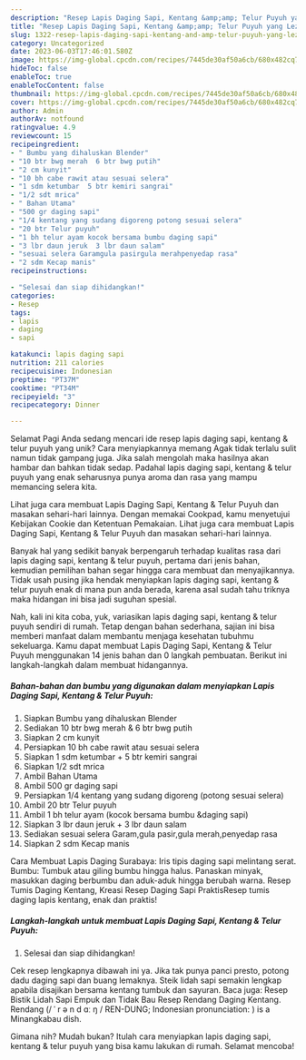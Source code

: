```yaml
---
description: "Resep Lapis Daging Sapi, Kentang &amp;amp; Telur Puyuh yang Lezat Sekali"
title: "Resep Lapis Daging Sapi, Kentang &amp;amp; Telur Puyuh yang Lezat Sekali"
slug: 1322-resep-lapis-daging-sapi-kentang-and-amp-telur-puyuh-yang-lezat-sekali
category: Uncategorized
date: 2023-06-03T17:46:01.580Z
image: https://img-global.cpcdn.com/recipes/7445de30af50a6cb/680x482cq70/lapis-daging-sapi-kentang-telur-puyuh-foto-resep-utama.jpg
hideToc: false
enableToc: true
enableTocContent: false
thumbnail: https://img-global.cpcdn.com/recipes/7445de30af50a6cb/680x482cq70/lapis-daging-sapi-kentang-telur-puyuh-foto-resep-utama.jpg
cover: https://img-global.cpcdn.com/recipes/7445de30af50a6cb/680x482cq70/lapis-daging-sapi-kentang-telur-puyuh-foto-resep-utama.jpg
author: Admin
authorAv: notfound
ratingvalue: 4.9
reviewcount: 15
recipeingredient:
- " Bumbu yang dihaluskan Blender"
- "10 btr bwg merah  6 btr bwg putih"
- "2 cm kunyit"
- "10 bh cabe rawit atau sesuai selera"
- "1 sdm ketumbar  5 btr kemiri sangrai"
- "1/2 sdt mrica"
- " Bahan Utama"
- "500 gr daging sapi"
- "1/4 kentang yang sudang digoreng potong sesuai selera"
- "20 btr Telur puyuh"
- "1 bh telur ayam kocok bersama bumbu daging sapi"
- "3 lbr daun jeruk  3 lbr daun salam"
- "sesuai selera Garamgula pasirgula merahpenyedap rasa"
- "2 sdm Kecap manis"
recipeinstructions:

- "Selesai dan siap dihidangkan!"
categories:
- Resep
tags:
- lapis
- daging
- sapi

katakunci: lapis daging sapi 
nutrition: 211 calories
recipecuisine: Indonesian
preptime: "PT37M"
cooktime: "PT34M"
recipeyield: "3"
recipecategory: Dinner

---
```



Selamat Pagi Anda sedang mencari ide resep lapis daging sapi, kentang &amp; telur puyuh yang unik? Cara menyiapkannya memang Agak tidak terlalu sulit namun tidak gampang juga. Jika salah mengolah maka hasilnya akan hambar dan bahkan tidak sedap. Padahal lapis daging sapi, kentang &amp; telur puyuh yang enak seharusnya punya aroma dan rasa yang mampu memancing selera kita.


Lihat juga cara membuat Lapis Daging Sapi, Kentang &amp; Telur Puyuh dan masakan sehari-hari lainnya. Dengan memakai Cookpad, kamu menyetujui Kebijakan Cookie dan Ketentuan Pemakaian. Lihat juga cara membuat Lapis Daging Sapi, Kentang &amp; Telur Puyuh dan masakan sehari-hari lainnya.

Banyak hal yang sedikit banyak berpengaruh terhadap kualitas rasa dari lapis daging sapi, kentang &amp; telur puyuh, pertama dari jenis bahan, kemudian pemilihan bahan segar hingga cara membuat dan menyajikannya. Tidak usah pusing jika hendak menyiapkan lapis daging sapi, kentang &amp; telur puyuh enak di mana pun anda berada, karena asal sudah tahu triknya maka hidangan ini bisa jadi suguhan spesial.


Nah, kali ini kita coba, yuk, variasikan lapis daging sapi, kentang &amp; telur puyuh sendiri di rumah. Tetap dengan bahan sederhana, sajian ini bisa memberi manfaat dalam membantu menjaga kesehatan tubuhmu sekeluarga. Kamu dapat membuat Lapis Daging Sapi, Kentang &amp; Telur Puyuh menggunakan 14 jenis bahan dan 0 langkah pembuatan. Berikut ini langkah-langkah dalam membuat hidangannya.

<!--inarticleads1-->

##### Bahan-bahan dan bumbu yang digunakan dalam menyiapkan Lapis Daging Sapi, Kentang &amp; Telur Puyuh:

1. Siapkan  Bumbu yang dihaluskan Blender
1. Sediakan 10 btr bwg merah &amp; 6 btr bwg putih
1. Siapkan 2 cm kunyit
1. Persiapkan 10 bh cabe rawit atau sesuai selera
1. Siapkan 1 sdm ketumbar + 5 btr kemiri sangrai
1. Siapkan 1/2 sdt mrica
1. Ambil  Bahan Utama
1. Ambil 500 gr daging sapi
1. Persiapkan 1/4 kentang yang sudang digoreng (potong sesuai selera)
1. Ambil 20 btr Telur puyuh
1. Ambil 1 bh telur ayam (kocok bersama bumbu &amp;daging sapi)
1. Siapkan 3 lbr daun jeruk + 3 lbr daun salam
1. Sediakan sesuai selera Garam,gula pasir,gula merah,penyedap rasa
1. Siapkan 2 sdm Kecap manis


Cara Membuat Lapis Daging Surabaya: Iris tipis daging sapi melintang serat. Bumbu: Tumbuk atau giling bumbu hingga halus. Panaskan minyak, masukkan daging berbumbu dan aduk-aduk hingga berubah warna. Resep Tumis Daging Kentang, Kreasi Resep Daging Sapi PraktisResep tumis daging lapis kentang, enak dan praktis! 

<!--inarticleads2-->

##### Langkah-langkah untuk membuat Lapis Daging Sapi, Kentang &amp; Telur Puyuh:


1. Selesai dan siap dihidangkan!

Cek resep lengkapnya dibawah ini ya. Jika tak punya panci presto, potong dadu daging sapi dan buang lemaknya. Steik lidah sapi semakin lengkap apabila disajikan bersama kentang tumbuk dan sayuran. Baca juga: Resep Bistik Lidah Sapi Empuk dan Tidak Bau Resep Rendang Daging Kentang. Rendang (/ ˈ r ə n d ɑː ŋ / REN-DUNG; Indonesian pronunciation: ) is a Minangkabau dish. 

Gimana nih? Mudah bukan? Itulah cara menyiapkan lapis daging sapi, kentang &amp; telur puyuh yang bisa kamu lakukan di rumah. Selamat mencoba!
